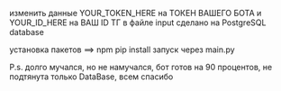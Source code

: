 изменить данные YOUR_TOKEN_HERE на ТОКЕН ВАШЕГО БОТА и YOUR_ID_HERE на ВАШ ID ТГ в файле input
сделано на PostgreSQL database

установка пакетов ==> npm pip install
запуск через main.py

P.s. долго мучался, но не намучался, бот готов на 90 процентов, не подтянута только DataBase, всем спасибо
